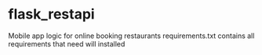 # flask_restapi
Mobile app logic for online booking restaurants
requirements.txt contains all requirements that need will installed

